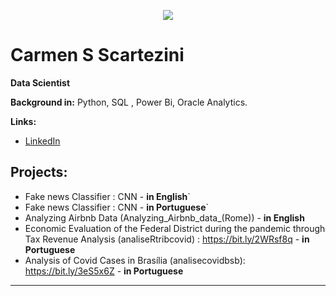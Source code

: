 <p align="center">
  <img src="https://github.com/carmenscar/Mind_lab_data/blob/master/img.png" >
</p>

# Carmen S Scartezini
**Data Scientist**

**Background in:** Python, SQL , Power Bi, Oracle Analytics.

**Links:**
* [LinkedIn](https://www.linkedin.com/in/carmen-salgado)


## Projects:
* Fake news Classifier : CNN - **in English**`
* Fake news Classifier : CNN - **in Portuguese**`
* Analyzing Airbnb Data (Analyzing_Airbnb_data_(Rome)) - **in English**
* Economic Evaluation of the Federal District during the pandemic through Tax Revenue Analysis  (analiseRtribcovid) : https://bit.ly/2WRsf8q - **in Portuguese**
* Analysis of Covid Cases in Brasília (analisecovidbsb): https://bit.ly/3eS5x6Z - **in Portuguese**
---





